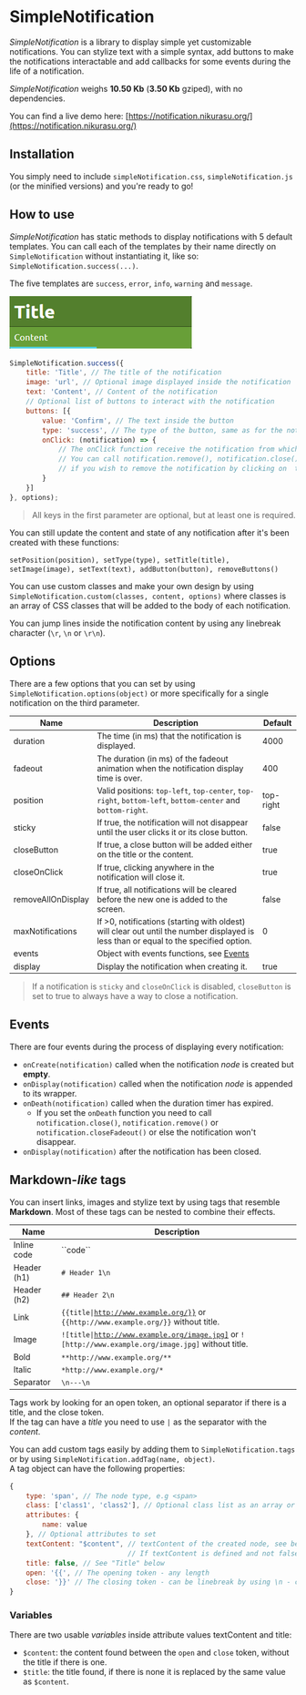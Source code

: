 # SimpleNotification

*SimpleNotification* is a library to display simple yet customizable notifications. 
You can stylize text with a simple syntax, add buttons to make the notifications interactable and add callbacks for some events during the life of a notification. 

*SimpleNotification* weighs **10.50 Kb** (**3.50 Kb** gziped), with no dependencies.

You can find a live demo here: [https://notification.nikurasu.org/](https://notification.nikurasu.org/)

## Installation

You simply need to include ``simpleNotification.css``, ``simpleNotification.js`` (or the minified versions) and you're ready to go!

## How to use

*SimpleNotification* has static methods to display notifications with 5 default templates. 
You can call each of the templates by their name directly on ``SimpleNotification`` without instantiating it, like so: ``SimpleNotification.success(...)``.  

The five templates are ``success``, ``error``, ``info``, ``warning`` and ``message``.

![Success notification](screenshots/success.png)

```javascript
SimpleNotification.success({
    title: 'Title', // The title of the notification
    image: 'url', // Optional image displayed inside the notification
    text: 'Content', // Content of the notification
    // Optional list of buttons to interact with the notification
    buttons: [{
        value: 'Confirm', // The text inside the button
        type: 'success', // The type of the button, same as for the notifications
        onClick: (notification) => {
            // The onClick function receive the notification from which the button has been clicked
            // You can call notification.remove(), notification.close() or notification.closeFadeout()
            // if you wish to remove the notification by clicking on  the buttons
        }
    }]
}, options);
```

> All keys in the first parameter are optional, but at least one is required.

You can still update the content and state of any notification after it's been created with these functions:

```
setPosition(position), setType(type), setTitle(title), setImage(image), setText(text), addButton(button), removeButtons()
```

You can use custom classes and make your own design by using ``SimpleNotification.custom(classes, content, options)`` where classes is an array of CSS classes that will be added to the body of each notification.

You can jump lines inside the notification content by using any linebreak character (``\r``, ``\n`` or ``\r\n``).

## Options

There are a few options that you can set by using ``SimpleNotification.options(object)`` or more specifically for a single notification on the third parameter.

| Name | Description | Default |
|---|---|---|
| duration | The time (in ms) that the notification is displayed. | 4000 |
| fadeout | The duration (in ms) of the fadeout animation when the notification display time is over. | 400 |
| position | Valid positions: ``top-left``, ``top-center``, ``top-right``, ``bottom-left``, ``bottom-center`` and ``bottom-right``. | top-right |
| sticky | If true, the notification will not disappear until the user clicks it or its close button. | false |
| closeButton | If true, a close button will be added either on the title or the content. | true |
| closeOnClick | If true, clicking anywhere in the notification will close it. | true |
| removeAllOnDisplay | If true, all notifications will be cleared before the new one is added to the screen. | false |
| maxNotifications | If >0, notifications (starting with oldest) will clear out until the number displayed is less than or equal to the specified option. | 0 |
| events | Object with events functions, see [Events](##Events) |
| display | Display the notification when creating it. | true |

> If a notification is ``sticky`` and ``closeOnClick`` is disabled, ``closeButton`` is set to true to always have a way to close a notification.

## Events

There are four events during the process of displaying every notification:

* ``onCreate(notification)`` called when the notification *node* is created but **empty**.
* ``onDisplay(notification)`` called when the notification *node* is appended to its wrapper.
* ``onDeath(notification)`` called when the duration timer has expired.  
    * If you set the ``onDeath`` function you need to call ``notification.close()``, ``notification.remove()`` or ``notification.closeFadeout()`` or else the notification won't disappear.
* ``onDisplay(notification)`` after the notification has been closed.

## Markdown-*like* tags

You can insert links, images and stylize text by using tags that resemble **Markdown**. 
Most of these tags can be nested to combine their effects.

| Name | Description |
|---|---|
| Inline code | \`\`code\`\` |
| Header (h1) | ``# Header 1\n`` |
| Header (h2) | ``## Header 2\n`` |
| Link | <code>{{title\|http://www.example.org/}}</code> or ``{{http://www.example.org/}}`` without title. |
| Image | <code>![title\|http://www.example.org/image.jpg]</code> or ``![http://www.example.org/image.jpg]`` without title. |
| Bold | ``**http://www.example.org/**`` |
| Italic | ``*http://www.example.org/*`` |
| Separator | ``\n---\n`` |

Tags work by looking for an open token, an optional separator if there is a title, and the close token.  
If the tag can have a *title* you need to use ``|`` as the separator with the *content*.

You can add custom tags easily by adding them to ``SimpleNotification.tags`` or by using ``SimpleNotification.addTag(name, object)``.  
A tag object can have the following properties:

```javascript
{
    type: 'span', // The node type, e.g <span>
    class: ['class1', 'class2'], // Optional class list as an array or string to use
    attributes: {
        name: value
    }, // Optional attributes to set
    textContent: "$content", // textContent of the created node, see below for variables
                             // If textContent is defined and not false the content cannot have childs (nested other tags)
    title: false, // See "Title" below
    open: '{{', // The opening token - any length
    close: '}}' // The closing token - can be linebreak by using \n - can also be empty
}
```

### Variables

There are two usable *variables* inside attribute values textContent and title:

* ``$content``: the content found between the ``open`` and ``close`` token, without the title if there is one.
* ``$title``: the title found, if there is none it is replaced by the same value as ``$content``.
